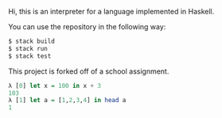 Hi, this is an interpreter for a language implemented in Haskell.


You can use the repository in the following way:

```sh
$ stack build
$ stack run
$ stack test
```

This project is forked off of a school assignment.

```haskell
λ [0] let x = 100 in x + 3
103
λ [1] let a = [1,2,3,4] in head a
1
```